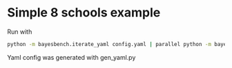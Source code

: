 # Simple 8 schools example

Run with

```bash
python -m bayesbench.iterate_yaml config.yaml | parallel python -m bayesbench.run --args {} --output-dir out --posterior-db posterior_db_location
```

Yaml config was generated with gen_yaml.py
